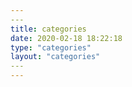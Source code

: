 ```yaml
---
​---
title: categories
date: 2020-02-18 18:22:18
type: "categories"
layout: "categories"
​---
---
```

